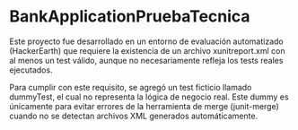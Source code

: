 # BankApplicationPruebaTecnica

Este proyecto fue desarrollado en un entorno de evaluación automatizado (HackerEarth) que requiere la existencia de un archivo xunitreport.xml con al menos un test válido, aunque no necesariamente refleja los tests reales ejecutados.

Para cumplir con este requisito, se agregó un test ficticio llamado dummyTest, el cual no representa la lógica de negocio real. Este dummy es únicamente para evitar errores de la herramienta de merge (junit-merge) cuando no se detectan archivos XML generados automáticamente.
